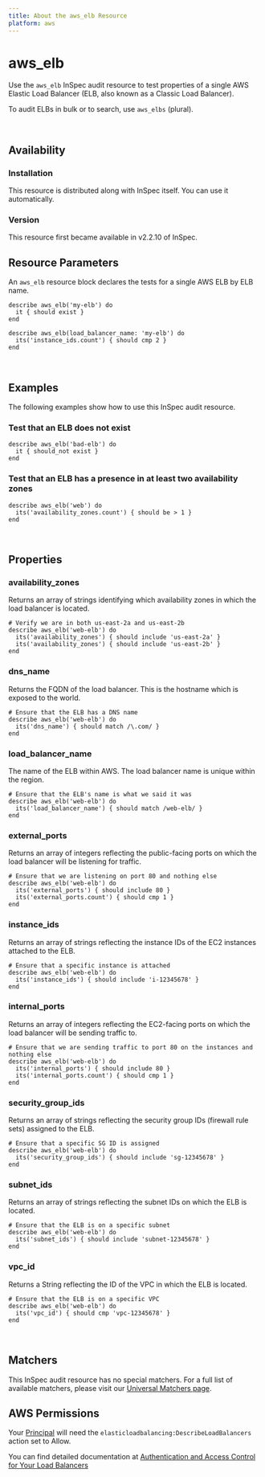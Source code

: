 ```yaml
---
title: About the aws_elb Resource
platform: aws
---
```


# aws\_elb

Use the `aws_elb` InSpec audit resource to test properties of a single AWS Elastic Load Balancer (ELB, also known as a Classic Load Balancer).

To audit ELBs in bulk or to search, use `aws_elbs` (plural).

<br>

## Availability

### Installation

This resource is distributed along with InSpec itself. You can use it automatically.

### Version

This resource first became available in v2.2.10 of InSpec.

## Resource Parameters

An `aws_elb` resource block declares the tests for a single AWS ELB by ELB name.

    describe aws_elb('my-elb') do
      it { should exist }
    end

    describe aws_elb(load_balancer_name: 'my-elb') do
      its('instance_ids.count') { should cmp 2 }
    end

<br>

## Examples

The following examples show how to use this InSpec audit resource.

### Test that an ELB does not exist

    describe aws_elb('bad-elb') do
      it { should_not exist }
    end

### Test that an ELB has a presence in at least two availability zones

    describe aws_elb('web') do
      its('availability_zones.count') { should be > 1 }
    end

<br>

## Properties

### availability\_zones

Returns an array of strings identifying which availability zones in which the load balancer is located.

    # Verify we are in both us-east-2a and us-east-2b
    describe aws_elb('web-elb') do
      its('availability_zones') { should include 'us-east-2a' }
      its('availability_zones') { should include 'us-east-2b' }
    end

### dns\_name

Returns the FQDN of the load balancer.  This is the hostname which is exposed to the world.

    # Ensure that the ELB has a DNS name
    describe aws_elb('web-elb') do
      its('dns_name') { should match /\.com/ }
    end

### load\_balancer\_name

The name of the ELB within AWS. The load balancer name is unique within the region.

    # Ensure that the ELB's name is what we said it was
    describe aws_elb('web-elb') do
      its('load_balancer_name') { should match /web-elb/ }
    end

### external\_ports

Returns an array of integers reflecting the public-facing ports on which the load balancer will be listening for traffic.

    # Ensure that we are listening on port 80 and nothing else
    describe aws_elb('web-elb') do
      its('external_ports') { should include 80 }
      its('external_ports.count') { should cmp 1 }
    end

### instance\_ids

Returns an array of strings reflecting the instance IDs of the EC2 instances attached to the ELB.

    # Ensure that a specific instance is attached
    describe aws_elb('web-elb') do
      its('instance_ids') { should include 'i-12345678' }
    end


### internal\_ports

Returns an array of integers reflecting the EC2-facing ports on which the load balancer will be sending traffic to.

    # Ensure that we are sending traffic to port 80 on the instances and nothing else
    describe aws_elb('web-elb') do
      its('internal_ports') { should include 80 }
      its('internal_ports.count') { should cmp 1 }
    end

### security\_group\_ids

Returns an array of strings reflecting the security group IDs (firewall rule sets) assigned to the ELB.

    # Ensure that a specific SG ID is assigned
    describe aws_elb('web-elb') do
      its('security_group_ids') { should include 'sg-12345678' }
    end

### subnet\_ids

Returns an array of strings reflecting the subnet IDs on which the ELB is located.

    # Ensure that the ELB is on a specific subnet
    describe aws_elb('web-elb') do
      its('subnet_ids') { should include 'subnet-12345678' }
    end

### vpc\_id

Returns a String reflecting the ID of the VPC in which the ELB is located.

    # Ensure that the ELB is on a specific VPC
    describe aws_elb('web-elb') do
      its('vpc_id') { should cmp 'vpc-12345678' }
    end

<br>

## Matchers

This InSpec audit resource has no special matchers. For a full list of available matchers, please visit our [Universal Matchers page](https://www.inspec.io/docs/reference/matchers/).


## AWS Permissions

Your [Principal](https://docs.aws.amazon.com/IAM/latest/UserGuide/intro-structure.html#intro-structure-principal) will need the `elasticloadbalancing:DescribeLoadBalancers` action set to Allow.

You can find detailed documentation at [Authentication and Access Control for Your Load Balancers](https://docs.aws.amazon.com/elasticloadbalancing/latest/userguide/load-balancer-authentication-access-control.html)